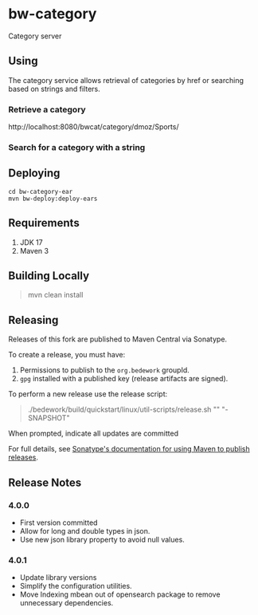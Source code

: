 # bw-category
Category server

## Using
The category service allows retrieval of categories by href or 
searching based on strings and filters.

### Retrieve a category

http://localhost:8080/bwcat/category/dmoz/Sports/

### Search for a category with a string

## Deploying
```
cd bw-category-ear
mvn bw-deploy:deploy-ears
```

## Requirements

1. JDK 17
2. Maven 3

## Building Locally

> mvn clean install

## Releasing

Releases of this fork are published to Maven Central via Sonatype.

To create a release, you must have:

1. Permissions to publish to the `org.bedework` groupId.
2. `gpg` installed with a published key (release artifacts are signed).

To perform a new release use the release script:

> ./bedework/build/quickstart/linux/util-scripts/release.sh <module-name> "<release-version>" "<new-version>-SNAPSHOT"

When prompted, indicate all updates are committed

For full details, see [Sonatype's documentation for using Maven to publish releases](http://central.sonatype.org/pages/apache-maven.html).

## Release Notes
### 4.0.0
* First version committed
* Allow for long and double types in json.
* Use new json library property to avoid null values.

### 4.0.1
* Update library versions
* Simplify the configuration utilities.
* Move Indexing mbean out of opensearch package to remove unnecessary dependencies.
